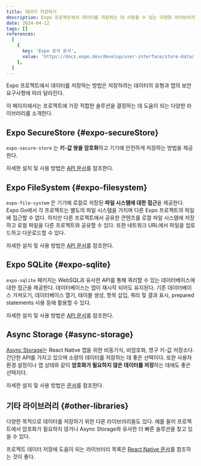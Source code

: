 ```yaml
---
title: 데이터 저장하기
description: Expo 프로젝트에서 데이터를 저장하는 데 사용할 수 있는 다양한 라이브러리에 대해 알아본다.
date: 2024-04-12
tags: []
references:
  [
    {
      key: 'Expo 공식 문서',
      value: 'https://docs.expo.dev/develop/user-interface/store-data/',
    },
  ]
---
```


Expo 프로젝트에서 데이터를 저장하는 방법은 저장하려는 데이터의 유형과 앱의 보안 요구사항에 따라 달라진다.

이 페이지에서는 프로젝트에 가장 적합한 솔루션을 결정하는 데 도움이 되는 다양한 라이브러리를 소개한다.

## Expo SecureStore {#expo-secureStore}

`expo-secure-store` 는 **키-값 쌍을 암호화**하고 기기에 안전하게 저장하는 방법을 제공한다.

자세한 설치 및 사용 방법은 [API 문서](https://docs.expo.dev/versions/latest/sdk/securestore/)를 참조한다.

## Expo FileSystem {#expo-filesystem}

`expo-file-system` 은 기기에 로컬로 저장된 **파일 시스템에 대한 접근**을 제공한다. Expo Go에서 각 프로젝트는 별도의 파일 시스템을 가지며 다른 Expo 프로젝트의 파일에 접근할 수 없다. 하지만 다른 프로젝트에서 공유한 콘텐츠를 로컬 파일 시스템에 저장하고 로컬 파일을 다른 프로젝트와 공유할 수 있다. 또한 네트워크 URL에서 파일을 업로드하고 다운로드할 수 있다.

자세한 설치 및 사용 방법은 [API 문서](https://docs.expo.dev/versions/latest/sdk/filesystem/)를 참조한다.

## Expo SQLite {#expo-sqlite}

`expo-sqlite` 패키지는 WebSQL과 유사한 API를 통해 쿼리할 수 있는 데이터베이스에 대한 접근을 제공한다. 데이터베이스는 앱이 재시작 되어도 유지된다. 기존 데이터베이스 가져오기, 데이터베이스 열기, 테이블 생성, 항목 삽입, 쿼리 및 결과 표시, prepared statements 사용 등에 활용할 수 있다.

자세한 설치 및 사용 방법은 [API 문서](https://docs.expo.dev/versions/latest/sdk/sqlite/)를 참조한다.

## Async Storage {#async-storage}

[Async Storage](https://react-native-async-storage.github.io/async-storage/)는 React Native 앱을 위한 비동기식, 비암호화, 영구 키-값 저장소다. 간단한 API를 가지고 있으며 소량의 데이터를 저장하는 데 좋은 선택이다. 또한 사용자 환경 설정이나 앱 상태와 같이 **암호화가 필요하지 않은 데이터를 저장**하는 데에도 좋은 선택지다.

자세한 설치 및 사용 방법은 [문서](https://react-native-async-storage.github.io/async-storage/docs/usage)를 참조한다.

## 기타 라이브러리 {#other-libraries}

다양한 목적으로 데이터를 저장하기 위한 다른 라이브러리들도 있다. 예를 들어 프로젝트에서 암호화가 필요하지 않거나 Async Storage와 유사한 더 빠른 솔루션을 찾고 있을 수 있다.

프로젝트 데이터 저장에 도움이 되는 라이브러리 목록은 [React Native 문서](https://reactnative.directory/?search=storage)를 참조하는 것이 좋다.
